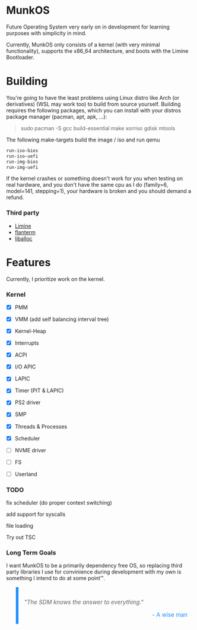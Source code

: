 # MunkOS

Future Operating System very early on in development for learning purposes with simplicity in mind.

Currently, MunkOS only consists of a kernel (with very minimal functionality), supports the x86_64 architecture, and boots with the Limine Bootloader.

# Building

You're going to have the least problems using Linux distro like Arch (or derivatives) (WSL may work too) to build from source yourself. Building requires the following packages, which you can install with your distros package manager (pacman, apt, apk, ...):

> sudo pacman -S gcc build-essential make xorriso gdisk mtools

The following make-targets build the image / iso and run qemu

```sh
run-iso-bios
run-iso-uefi
run-img-bios
run-img-uefi
```

If the kernel crashes or something doesn't work for you when testing on real hardware, and you don't have the same cpu as I do (family=6, model=141, stepping=1), your hardware is broken and you should demand a refund.

### Third party

- [Limine](https://www.github.com/limine-bootloader/limine)
- [flanterm](https://github.com/mintsuki/flanterm)
- [liballoc](https://github.com/blanham/liballoc)

# Features

Currently, I prioritize work on the kernel.

### Kernel

- [x] PMM
- [x] VMM (add self balancing interval tree)
- [x] Kernel-Heap
- [x] Interrupts
- [x] ACPI
- [x] I/O APIC
- [x] LAPIC
- [x] Timer (PIT & LAPIC)
- [x] PS2 driver
- [x] SMP
- [x] Threads & Processes
- [x] Scheduler
- [ ] NVME driver
- [ ] FS
- [ ] Userland


### TODO

fix scheduler (do proper context switching)

add support for syscalls

file loading

Try out TSC

### Long Term Goals

I want MunkOS to be a primarily dependency free OS, so replacing third party libraries I use for convinience during development with my own is something I intend to do at some point™.

<blockquote style="border-left: 0.5em solid rgb(30,144,255);
    padding: 1em; font-size: 1.1em;">
    <p style="font-style: italic">"The SDM knows the answer to everything."</p>
    <footer style="color: rgb(30,144,255); text-align: right;">- A wise man</footer>
</blockquote>